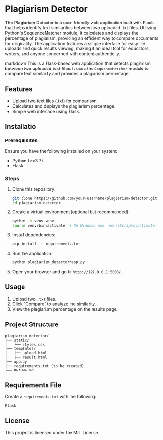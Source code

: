 # Plagiarism Detector
The Plagiarism Detector is a user-friendly web application built with Flask that helps identify text similarities between two uploaded .txt files. Utilizing Python's SequenceMatcher module, it calculates and displays the percentage of plagiarism, providing an efficient way to compare documents for originality. The application features a simple interface for easy file uploads and quick results viewing, making it an ideal tool for educators, writers, and anyone concerned with content authenticity.

markdown
This is a Flask-based web application that detects plagiarism between two uploaded text files. It uses the `SequenceMatcher` module to compare text similarity and provides a plagiarism percentage.

## Features
- Upload two text files (.txt) for comparison.
- Calculates and displays the plagiarism percentage.
- Simple web interface using Flask.

## Installatio

### Prerequisites
Ensure you have the following installed on your system:
- Python (>=3.7)
- Flask

### Steps
1. Clone this repository:
   ```sh
   git clone https://github.com/your-username/plagiarism-detector.git
   cd plagiarism-detector
   ```
2. Create a virtual environment (optional but recommended):
   ```sh
   python -m venv venv
   source venv/bin/activate  # On Windows use `venv\Scripts\activate`
   ```
3. Install dependencies:
   ```sh
   pip install -r requirements.txt
   ```
4. Run the application:
   ```sh
   python plagiarism_detector/app.py
   ```
5. Open your browser and go to `http://127.0.0.1:5000/`.

## Usage
1. Upload two `.txt` files.
2. Click "Compare" to analyze the similarity.
3. View the plagiarism percentage on the results page.

## Project Structure
```
plagiarism_detector/
│── static/
│   └── styles.css
│── templates/
│   ├── upload.html
│   ├── result.html
│── app.py
│── requirements.txt (to be created)
└── README.md
```

## Requirements File
Create a `requirements.txt` with the following:
```
Flask
```

## License
This project is licensed under the MIT License.
```

